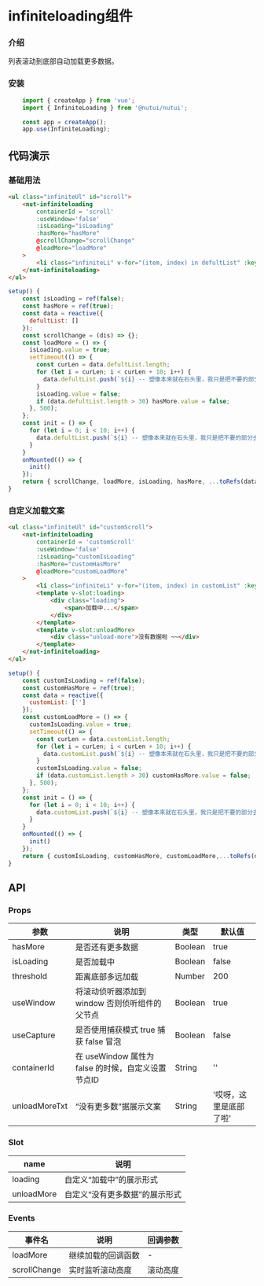 #  infiniteloading组件

### 介绍

列表滚动到底部自动加载更多数据。

### 安装

```javascript
    import { createApp } from 'vue';
    import { InfiniteLoading } from '@nutui/nutui';

    const app = createApp();
    app.use(InfiniteLoading);
```

## 代码演示
    
### 基础用法

```html
<ul class="infiniteUl" id="scroll">
    <nut-infiniteloading
        containerId = 'scroll'
        :useWindow='false'
        :isLoading="isLoading"
        :hasMore="hasMore"
        @scrollChange="scrollChange"
        @loadMore="loadMore"
    >
        <li class="infiniteLi" v-for="(item, index) in defultList" :key="index">{{item}}</li>
    </nut-infiniteloading>
</ul>
```
```javascript
setup() {
    const isLoading = ref(false);
    const hasMore = ref(true);
    const data = reactive({
      defultList: []
    });
    const scrollChange = (dis) => {};
    const loadMore = () => {  
      isLoading.value = true;
      setTimeout(() => {
        const curLen = data.defultList.length;
        for (let i = curLen; i < curLen + 10; i++) {
          data.defultList.push(`${i} -- 塑像本来就在石头里，我只是把不要的部分去掉`);
        }
        isLoading.value = false;
        if (data.defultList.length > 30) hasMore.value = false;
      }, 500);
    };
    const init = () => {
      for (let i = 0; i < 10; i++) {
        data.defultList.push(`${i} -- 塑像本来就在石头里，我只是把不要的部分去掉`);
      }
    }
    onMounted(() => {
      init()
    });
    return { scrollChange, loadMore, isLoading, hasMore, ...toRefs(data) };
}
```

### 自定义加载文案

```html
<ul class="infiniteUl" id="customScroll">
    <nut-infiniteloading
        containerId = 'customScroll'
        :useWindow='false'
        :isLoading="customIsLoading"
        :hasMore="customHasMore"
        @loadMore="customLoadMore"
    >
        <li class="infiniteLi" v-for="(item, index) in customList" :key="index">{{item}}</li>
        <template v-slot:loading>
            <div class="loading">
                <span>加载中...</span>
            </div>
        </template>
        <template v-slot:unloadMore>
            <div class="unload-more">没有数据啦 ~~</div>
        </template>
    </nut-infiniteloading>
</ul>
```
```javascript
setup() {
    const customIsLoading = ref(false);
    const customHasMore = ref(true);
    const data = reactive({
      customList: ['']
    });
    const customLoadMore = () => {
      customIsLoading.value = true;
      setTimeout(() => {
        const curLen = data.customList.length;
        for (let i = curLen; i < curLen + 10; i++) {
          data.customList.push(`${i} -- 塑像本来就在石头里，我只是把不要的部分去掉`);
        }
        customIsLoading.value = false;
        if (data.customList.length > 30) customHasMore.value = false;
      }, 500);
    };
    const init = () => {
      for (let i = 0; i < 10; i++) {
        data.customList.push(`${i} -- 塑像本来就在石头里，我只是把不要的部分去掉`);
      }
    }
    onMounted(() => {
      init()
    });
    return { customIsLoading, customHasMore, customLoadMore,...toRefs(data) };
}
```

## API

### Props

| 参数         | 说明                             | 类型   | 默认值           |
|--------------|----------------------------------|--------|------------------|
| hasMore         | 是否还有更多数据               | Boolean | true                |
| isLoading        | 是否加载中                         | Boolean | false                |
| threshold         | 距离底部多远加载 | Number | 200               |
| useWindow | 将滚动侦听器添加到 window 否则侦听组件的父节点     | Boolean | true |
| useCapture          | 是否使用捕获模式 true 捕获 false 冒泡                        | Boolean | false            |
| containerId          | 在 useWindow 属性为 false 的时候，自定义设置节点ID                        | String | ''            |
| unloadMoreTxt          | “没有更多数”据展示文案                        | String | '哎呀，这里是底部了啦'            |

### Slot

| name | 说明           | 
|--------|----------------|
| loading  | 自定义“加载中”的展示形式 | 
| unloadMore  | 自定义“没有更多数据”的展示形式 | 

### Events

| 事件名 | 说明           | 回调参数     |
|--------|----------------|--------------|
| loadMore  | 继续加载的回调函数 | - |
| scrollChange  | 实时监听滚动高度 | 滚动高度 |
    